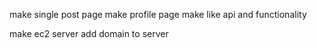 make single post page
make profile page
make like api and functionality

<!-- get db link -->
<!-- get domain (done hostinger)  -->

make ec2 server
add domain to server
